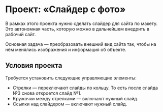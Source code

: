 # Проект: «Слайдер с фото»

В рамках этого проекта нужно сделать слайдер для сайта по макету. Это автономная часть, которую можно в дальнейшем внедрить в рабочий сайт. 

Основная задача — преобразовать внешний вид сайта так, чтобы на нём менялись изображения и информация об объекте.

## Условия проекта

Требуется установить следующие управляющие элементы:
* Стрелки — переключают слайды по кольцу. То есть после слайда №3 снова откроется слайд №1.
* Кружочки между стрелками — включают нужный слайд.
* Ссылки над слайдером — включают нужный слайд.